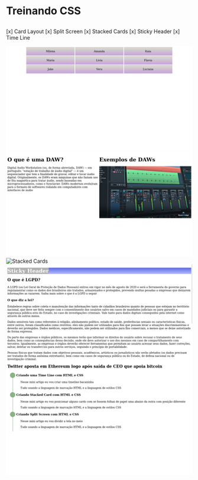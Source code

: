 # Treinando CSS

## 

[x] Card Layout
[x] Split Screen
[x] Stacked Cards
[x] Sticky Header
[x] Time Line


![Card Layout](./CardLayout.png) ![Slit Screen](./SplitScreen.png)
![Stacked Cards](./StackedCards.png) ![Sticky Header](./StickyHeader.png)
![Time Line](./TimeLine.png)
